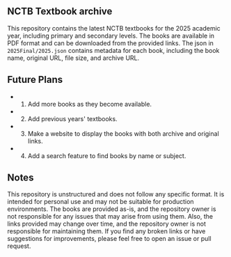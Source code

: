 ## NCTB Textbook archive

This repository contains the latest NCTB textbooks for the 2025 academic year, including primary and secondary levels. The books are available in PDF format and can be downloaded from the provided links. The json in `2025Final/2025.json` contains metadata for each book, including the book name, original URL, file size, and archive URL.

## Future Plans

- 1. Add more books as they become available.
- 2. Add previous years' textbooks.
- 3. Make a website to display the books with both archive and original links.
- 4. Add a search feature to find books by name or subject.

## Notes

This repository is unstructured and does not follow any specific format. It is intended for personal use and may not be suitable for production environments. The books are provided as-is, and the repository owner is not responsible for any issues that may arise from using them. Also, the links provided may change over time, and the repository owner is not responsible for maintaining them. If you find any broken links or have suggestions for improvements, please feel free to open an issue or pull request.
